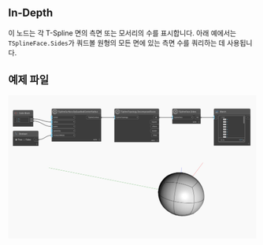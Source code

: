 ## In-Depth
이 노드는 각 T-Spline 면의 측면 또는 모서리의 수를 표시합니다.
아래 예에서는 `TSplineFace.Sides`가 쿼드볼 원형의 모든 면에 있는 측면 수를 쿼리하는 데 사용됩니다.

## 예제 파일

![Example](./Autodesk.DesignScript.Geometry.TSpline.TSplineFace.Sides_img.jpg)
